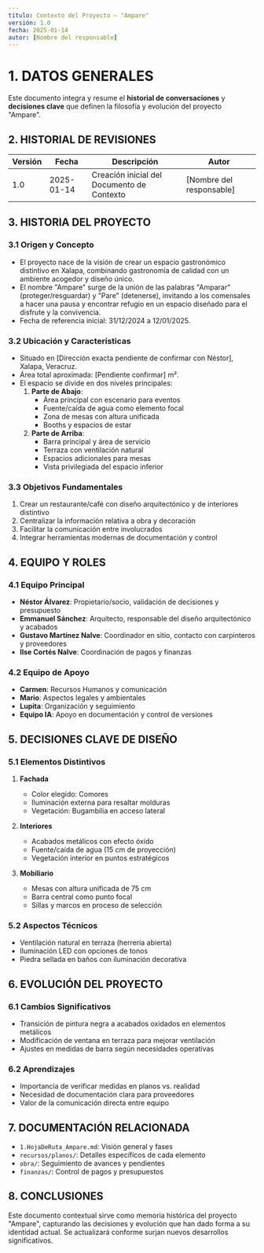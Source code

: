 ```yaml
---
título: Contexto del Proyecto – "Ampare"
versión: 1.0
fecha: 2025-01-14
autor: [Nombre del responsable]
---
```


# 1. DATOS GENERALES
Este documento integra y resume el **historial de conversaciones** y **decisiones clave** que definen la filosofía y evolución del proyecto "Ampare".

## 2. HISTORIAL DE REVISIONES
| Versión | Fecha       | Descripción                                | Autor                  |
|---------|------------|---------------------------------------------|------------------------|
| 1.0     | 2025-01-14 | Creación inicial del Documento de Contexto | [Nombre del responsable] |

## 3. HISTORIA DEL PROYECTO

### 3.1 Origen y Concepto
- El proyecto nace de la visión de crear un espacio gastronómico distintivo en Xalapa, combinando gastronomía de calidad con un ambiente acogedor y diseño único.
- El nombre "Ampare" surge de la unión de las palabras "Amparar" (proteger/resguardar) y "Pare" (detenerse), invitando a los comensales a hacer una pausa y encontrar refugio en un espacio diseñado para el disfrute y la convivencia.
- Fecha de referencia inicial: 31/12/2024 a 12/01/2025.

### 3.2 Ubicación y Características
- Situado en [Dirección exacta pendiente de confirmar con Néstor], Xalapa, Veracruz.
- Área total aproximada: [Pendiente confirmar] m².
- El espacio se divide en dos niveles principales:
  1. **Parte de Abajo**: 
     - Área principal con escenario para eventos
     - Fuente/caída de agua como elemento focal
     - Zona de mesas con altura unificada
     - Booths y espacios de estar
  2. **Parte de Arriba**:
     - Barra principal y área de servicio
     - Terraza con ventilación natural
     - Espacios adicionales para mesas
     - Vista privilegiada del espacio inferior

### 3.3 Objetivos Fundamentales
1. Crear un restaurante/café con diseño arquitectónico y de interiores distintivo
2. Centralizar la información relativa a obra y decoración
3. Facilitar la comunicación entre involucrados
4. Integrar herramientas modernas de documentación y control

## 4. EQUIPO Y ROLES

### 4.1 Equipo Principal
- **Néstor Álvarez**: Propietario/socio, validación de decisiones y presupuesto
- **Emmanuel Sánchez**: Arquitecto, responsable del diseño arquitectónico y acabados
- **Gustavo Martínez Nalve**: Coordinador en sitio, contacto con carpinteros y proveedores
- **Ilse Cortés Nalve**: Coordinación de pagos y finanzas

### 4.2 Equipo de Apoyo
- **Carmen**: Recursos Humanos y comunicación
- **Mario**: Aspectos legales y ambientales
- **Lupita**: Organización y seguimiento
- **Equipo IA**: Apoyo en documentación y control de versiones

## 5. DECISIONES CLAVE DE DISEÑO

### 5.1 Elementos Distintivos
1. **Fachada**
   - Color elegido: Comores
   - Iluminación externa para resaltar molduras
   - Vegetación: Bugambilia en acceso lateral

2. **Interiores**
   - Acabados metálicos con efecto óxido
   - Fuente/caída de agua (15 cm de proyección)
   - Vegetación interior en puntos estratégicos

3. **Mobiliario**
   - Mesas con altura unificada de 75 cm
   - Barra central como punto focal
   - Sillas y marcos en proceso de selección

### 5.2 Aspectos Técnicos
- Ventilación natural en terraza (herrería abierta)
- Iluminación LED con opciones de tonos
- Piedra sellada en baños con iluminación decorativa

## 6. EVOLUCIÓN DEL PROYECTO

### 6.1 Cambios Significativos
- Transición de pintura negra a acabados oxidados en elementos metálicos
- Modificación de ventana en terraza para mejorar ventilación
- Ajustes en medidas de barra según necesidades operativas

### 6.2 Aprendizajes
- Importancia de verificar medidas en planos vs. realidad
- Necesidad de documentación clara para proveedores
- Valor de la comunicación directa entre equipo

## 7. DOCUMENTACIÓN RELACIONADA
- `1.HojaDeRuta_Ampare.md`: Visión general y fases
- `recursos/planos/`: Detalles específicos de cada elemento
- `obra/`: Seguimiento de avances y pendientes
- `finanzas/`: Control de pagos y presupuestos

## 8. CONCLUSIONES
Este documento contextual sirve como memoria histórica del proyecto "Ampare", capturando las decisiones y evolución que han dado forma a su identidad actual. Se actualizará conforme surjan nuevos desarrollos significativos. 